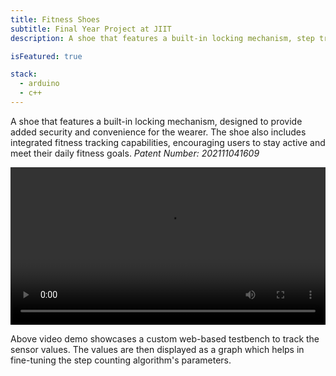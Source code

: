 ```yaml
---
title: Fitness Shoes
subtitle: Final Year Project at JIIT
description: A shoe that features a built-in locking mechanism, step tracking and more.

isFeatured: true

stack:
  - arduino
  - c++
---
```


A shoe that features a built-in locking mechanism, designed to provide added security and convenience for the wearer. The shoe also includes integrated fitness tracking capabilities, encouraging users to stay active and meet their daily fitness goals. _Patent Number: 202111041609_

<video width="100%"  controls>
  <source src="https://github.com/tanishqmanuja/static/raw/refs/heads/main/assets/fitness-shoes/demo.mp4" type="video/mp4">
</video>

Above video demo showcases a custom web-based testbench to track the sensor values. The values are then displayed as a graph which helps in fine-tuning the step counting algorithm's parameters.
